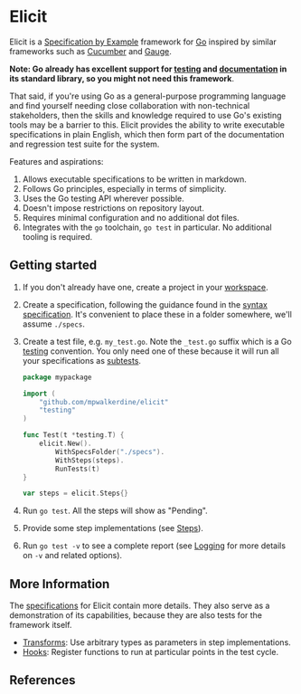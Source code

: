 # Elicit

Elicit is a [Specification by Example] framework for [Go] inspired by similar
frameworks such as [Cucumber] and [Gauge].

**Note: Go already has excellent support for [testing] and [documentation] in
its standard library, so you might not need this framework**.

That said, if you're using Go as a general-purpose programming language and find
yourself needing close collaboration with non-technical stakeholders, then the
skills and knowledge required to use Go's existing tools may be a barrier to
this. Elicit provides the ability to write executable specifications in plain
English, which then form part of the documentation and regression test suite
for the system.

Features and aspirations:
  1. Allows executable specifications to be written in markdown.
  1. Follows Go principles, especially in terms of simplicity.
  1. Uses the Go testing API wherever possible.
  1. Doesn't impose restrictions on repository layout.
  1. Requires minimal configuration and no additional dot files.
  1. Integrates with the `go` toolchain, `go test` in particular.
     No additional tooling is required.

## Getting started

1. If you don't already have one, create a project in your [workspace].

2. Create a specification, following the guidance found in the 
   [syntax specification](./specs/syntax.md).
   It's convenient to place these in a folder somewhere, we'll assume `./specs`.

3. Create a test file, e.g. `my_test.go`. Note the `_test.go` suffix which is a 
   Go [testing] convention. You only need one of these because it will run all
   your specifications as [subtests].

    ```go
    package mypackage

    import (
        "github.com/mpwalkerdine/elicit"
        "testing"
    )

    func Test(t *testing.T) {
        elicit.New().
            WithSpecsFolder("./specs").
            WithSteps(steps).
            RunTests(t)
    }

    var steps = elicit.Steps{}
    ```

4. Run `go test`. All the steps will show as "Pending".
5. Provide some step implementations (see [Steps](./specs/steps.md)).
6. Run `go test -v` to see a complete report (see [Logging](./specs/logging.md)
   for more details on `-v` and related options).


## More Information

The [specifications](./specs) for Elicit contain more details. They also serve
as a demonstration of its capabilities, because they are also tests for the
framework itself.

- [Transforms](./specs/transforms.md):
  Use arbitrary types as parameters in step implementations.
- [Hooks](./specs/hooks.md):
  Register functions to run at particular points in the test cycle.


## References

[Specification by Example]:
https://www.manning.com/books/specification-by-example

[Go]:
http://golang.org/

[Cucumber]:
https://github.com/DATA-DOG/godog

[Gauge]:
http://getgauge.io/

[workspace]:
https://golang.org/doc/code.html#Workspaces

[testing]:
https://golang.org/pkg/testing/

[subtests]:
https://golang.org/pkg/testing/#hdr-Subtests_and_Sub_benchmarks

[documentation]:
https://blog.golang.org/godoc-documenting-go-code